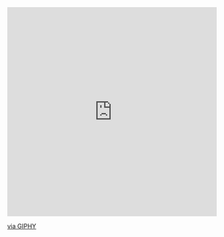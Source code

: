 <iframe src="https://giphy.com/embed/yNWR1y2TlakNOdJwSz" width="480" height="480" frameBorder="0" class="giphy-embed" allowFullScreen></iframe><p><a href="https://giphy.com/gifs/code-assembly-assembler-yNWR1y2TlakNOdJwSz">via GIPHY</a></p>
